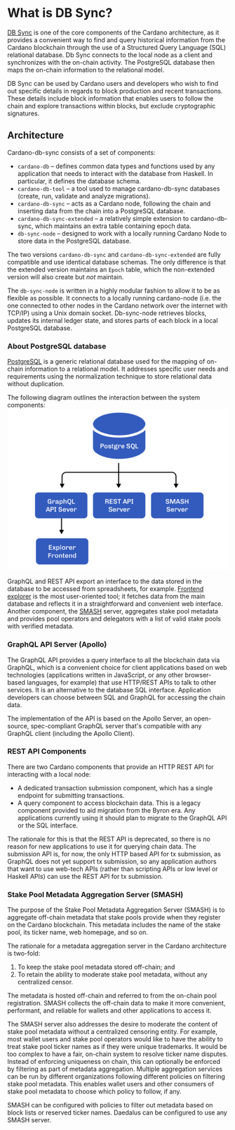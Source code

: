 # What is DB Sync?

[DB Sync](https://docs.cardano.org/projects/cardano-db-sync/en/latest/) is one of the core components of the Cardano architecture, as it provides a convenient way to find and query historical information from the Cardano blockchain through the use of a Structured Query Language (SQL) relational database. Db Sync connects to the local node as a client and synchronizes with the on-chain activity. The PostgreSQL database then maps the on-chain information to the relational model.

DB Sync can be used by Cardano users and developers who wish to find out specific details in regards to block production and recent transactions. These details include block information that enables users to follow the chain and explore transactions within blocks, but exclude cryptographic signatures.

## Architecture

Cardano-db-sync consists of a set of components:

-   `cardano-db` – defines common data types and functions used by any application that needs to interact with the database from Haskell. In particular, it defines the database schema.
-   `cardano-db-tool` – a tool used to manage cardano-db-sync databases (create, run, validate and analyze migrations).
-   `cardano-db-sync` – acts as a Cardano node, following the chain and inserting data from the chain into a PostgreSQL database.
-   `cardano-db-sync-extended` – a relatively simple extension to cardano-db-sync, which maintains an extra table containing epoch data.
-   `db-sync-node` – designed to work with a locally running Cardano Node to store data in the PostgreSQL database. 

The two versions `cardano-db-sync` and `cardano-db-sync-extended` are fully compatible and use identical database schemas. The only difference is that the extended version maintains an `Epoch` table,  which the non-extended version will also create but *not* maintain.

The `db-sync-node` is written in a highly modular fashion to allow it to be as flexible as possible. It connects to a locally running cardano-node (i.e. the one connected to other nodes in the Cardano network over the internet with TCP/IP) using a Unix domain socket. Db-sync-node retrieves blocks, updates its internal ledger state, and stores parts of each block in a local PostgreSQL database. 

### About PostgreSQL database

[PostgreSQL](https://www.postgresql.org/) is a generic relational database used for the mapping of on-chain information to a relational model. It addresses specific user needs and requirements using the normalization technique to store relational data without duplication. 

The following diagram outlines the interaction between the system components:
![db-sync-architecture](postgreSQL.png)

GraphQL and REST API export an interface to the data stored in the database to be accessed from spreadsheets, for example. [Frontend explorer](https://explorer.cardano.org/en) is the most user-oriented tool; it fetches data from the main database and reflects it in a straightforward and convenient web interface. Another component, the [SMASH](https://docs.cardano.org/en/latest/getting-started/stake-pool-operators/SMASH-metadata-management.html) server, aggregates stake pool metadata and provides pool operators and delegators with a list of valid stake pools with verified metadata.

### GraphQL API Server (Apollo)

The GraphQL API provides a query interface to all the blockchain data via GraphQL, which is a convenient choice for client applications based on web technologies (applications written in JavaScript, or any other browser-based languages, for example) that use HTTP/REST APIs to talk to other services. It is an alternative to the database SQL interface. Application developers can choose between SQL and GraphQL for accessing the chain data.

The implementation of the API is based on the Apollo Server, an open-source, spec-compliant GraphQL server that's compatible with any GraphQL client (including the Apollo Client).

### REST API Components

There are two Cardano components that provide an HTTP REST API for interacting with a local node:

* A dedicated transaction submission component, which has a single endpoint for submitting transactions.
* A query component to access blockchain data. This is a legacy component provided to aid migration from the Byron era. Any applications currently using it should plan to migrate to the GraphQL API or the SQL interface.

The rationale for this is that the REST API is deprecated, so there is no reason for new applications to use it for querying chain data. The submission API is, for now, the only HTTP based API for tx submission, as GraphQL does not yet support tx submission, so any application authors that want to use web-tech APIs (rather than scripting APIs or low level or Haskell APIs) can use the REST API for tx submission.

### Stake Pool Metadata Aggregation Server (SMASH)

The purpose of the Stake Pool Metadata Aggregation Server (SMASH) is to aggregate off-chain metadata that stake pools provide when they register on the Cardano blockchain. This metadata includes the name of the stake pool, its ticker name, web homepage, and so on.

The rationale for a metadata aggregation server in the Cardano architecture is two-fold:

1. To keep the stake pool metadata stored off-chain; and
2. To retain the ability to moderate stake pool metadata, without any centralized censor.

The metadata is hosted off-chain and referred to from the on-chain pool registration. SMASH collects the off-chain data to make it more convenient, performant, and reliable for wallets and other applications to access it.

The SMASH server also addresses the desire to moderate the content of stake pool metadata without a centralized censoring entity. For example, most wallet users and stake pool operators would like to have the ability to treat stake pool ticker names as if they were unique trademarks. It would be too complex to have a fair, on-chain system to resolve ticker name disputes. Instead of enforcing uniqueness on chain, this can optionally be enforced by filtering as part of metadata aggregation. Multiple aggregation services can be run by different organizations following different policies on filtering stake pool metadata. This enables wallet users and other consumers of stake pool metadata to choose which policy to follow, if any.

SMASH can be configured with policies to filter out metadata based on block lists or reserved ticker names. Daedalus can be configured to use any SMASH server.
